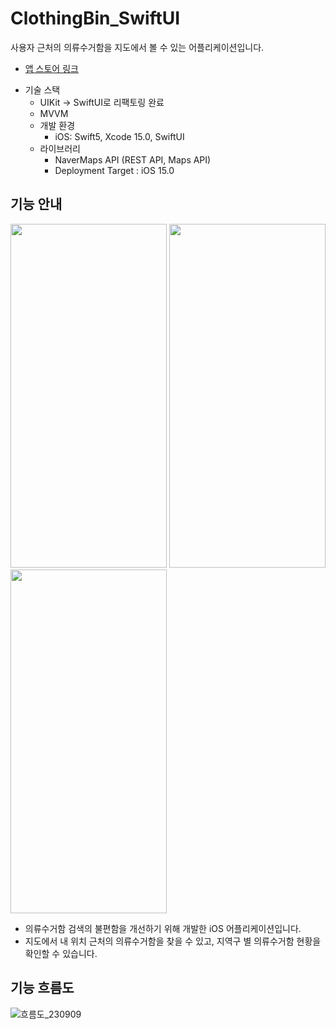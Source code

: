 # ClothingBin_SwiftUI
 사용자 근처의 의류수거함을 지도에서 볼 수 있는 어플리케이션입니다.
- [앱 스토어 링크]

[앱 스토어 링크]: https://apps.apple.com/kr/app/%EC%9D%98%EB%A5%98%EC%88%98%EA%B1%B0%ED%95%A8-%EA%B2%80%EC%83%89/id6448051482?l=en-GB

- 기술 스택 
  - UIKit -> SwiftUI로 리팩토링 완료
  - MVVM
  - 개발 환경
    - iOS: Swift5, Xcode 15.0, SwiftUI
  - 라이브러리
    - NaverMaps API (REST API, Maps API)
    - Deployment Target : iOS 15.0


## 기능 안내
<img src="https://github.com/Lyla3/ClothingBin_SwiftUI/assets/125568161/517948ac-afef-41c9-88ba-dbbda732394a"  width="250" height="550"> <img src="https://github.com/Lyla3/ClothingBin_SwiftUI/assets/125568161/63c50a0d-797a-4724-9f9c-2ecc325abf4d"  width="250" height="550"> <img src="https://github.com/Lyla3/ClothingBin_SwiftUI/assets/125568161/6924407f-aa63-4970-9a27-e2acfa51b800"  width="250" height="550">

- 의류수거함 검색의 불편함을 개선하기 위해 개발한 iOS 어플리케이션입니다. 
- 지도에서 내 위치 근처의 의류수거함을 찾을 수 있고, 지역구 별 의류수거함 현황을 확인할 수 있습니다. 



   
## 기능 흐름도
![흐름도_230909](https://github.com/Lyla3/RecyclingClothing/assets/125568161/fed0a31e-4ff6-48b3-92cf-feea002eea21)
